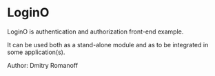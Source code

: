 # LoginO #

LoginO is authentication and authorization front-end example. 

It can be used both as a stand-alone module and as to be integrated in some application(s).

Author: Dmitry Romanoff
